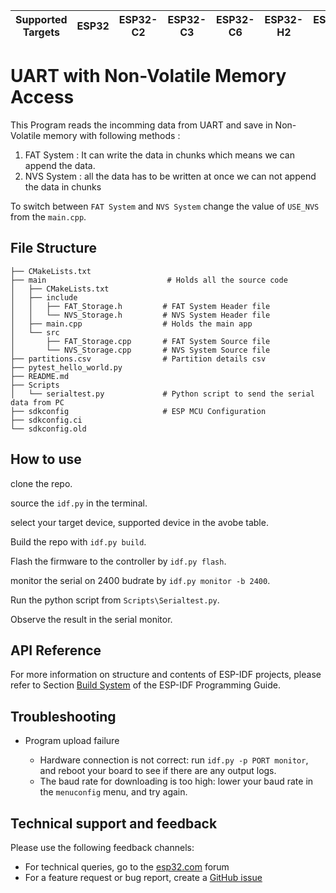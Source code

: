 | Supported Targets | ESP32 | ESP32-C2 | ESP32-C3 | ESP32-C6 | ESP32-H2 | ESP32-P4 | ESP32-S2 | ESP32-S3 | Linux |
| ----------------- | ----- | -------- | -------- | -------- | -------- | -------- | -------- | -------- | ----- |

# UART with Non-Volatile Memory Access

This Program reads the incomming data from UART and save in Non-Volatile memory with following methods : 
1. FAT System : It can write the data in chunks which means we can append the data.
2. NVS System : all the data has to be written at once we can not append the data in chunks

To switch between `FAT System` and `NVS System` change the value of ``USE_NVS`` from the `main.cpp`. 

## File Structure
```
├── CMakeLists.txt
├── main                           # Holds all the source code
│   ├── CMakeLists.txt            
│   ├── include
│   │   ├── FAT_Storage.h         # FAT System Header file
│   │   └── NVS_Storage.h         # NVS System Header file
│   ├── main.cpp                  # Holds the main app
│   └── src                       
│       ├── FAT_Storage.cpp       # FAT System Source file
│       └── NVS_Storage.cpp       # NVS System Source file
├── partitions.csv                # Partition details csv
├── pytest_hello_world.py
├── README.md
├── Scripts
│   └── serialtest.py             # Python script to send the serial data from PC
├── sdkconfig                     # ESP MCU Configuration
├── sdkconfig.ci
└── sdkconfig.old
```


## How to use

clone the repo.

source the `idf.py` in the terminal.

select your target device, supported device in the avobe table.

Build the repo with `idf.py build`.

Flash the firmware to the controller by `idf.py flash`.

monitor the serial on 2400 budrate by `idf.py monitor -b 2400`.

Run the python script from `Scripts\Serialtest.py`.

Observe the result in the serial monitor.

## API Reference

For more information on structure and contents of ESP-IDF projects, please refer to Section [Build System](https://docs.espressif.com/projects/esp-idf/en/latest/esp32/api-guides/build-system.html) of the ESP-IDF Programming Guide.

## Troubleshooting

* Program upload failure

    * Hardware connection is not correct: run `idf.py -p PORT monitor`, and reboot your board to see if there are any output logs.
    * The baud rate for downloading is too high: lower your baud rate in the `menuconfig` menu, and try again.

## Technical support and feedback

Please use the following feedback channels:

* For technical queries, go to the [esp32.com](https://esp32.com/) forum
* For a feature request or bug report, create a [GitHub issue](https://github.com/espressif/esp-idf/issues)

